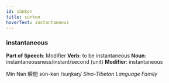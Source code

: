 ```yaml
---
id: sünkon
title: sünkon
hoverText: instantaneous
---
```


### instantaneous

**Part of Speech**: Modifier
**Verb**: to be instantaneous
**Noun**: instantaneousness/instant/second (unit)
**Modifier**: instantaneous

Min Nan 瞬間 sùn-kan /suŋkaŋ/
*Sino-Tibetan Language Family*
